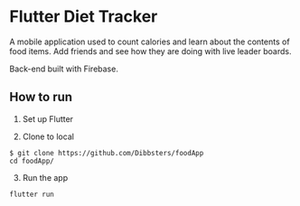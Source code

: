 # Flutter Diet Tracker

A mobile application used to count calories and learn about the contents of food items.
Add friends and see how they are doing with live leader boards.

Back-end built with Firebase.

## How to run

1. Set up Flutter

2. Clone to local

```
$ git clone https://github.com/Dibbsters/foodApp
cd foodApp/
```

3. Run the app

```
flutter run
```


